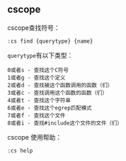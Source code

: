 
## cscope 

cscope查找符号：
```vim
:cs find {querytype} {name}
```

`querytype`有以下类型：
```
0或者s - 查找这个C符号
1或者g - 查找这个定义
2或者d - 查找被这个函数调用的函数（们）
3或者c - 查找调用这个函数的函数（们）
4或者t - 查找这个字符串
6或者e - 查找这个egrep匹配模式
7或者f - 查找这个文件
8或者i - 查找#include这个文件的文件（们）
```
    
cscope 使用帮助：
```vim
:cs help
```

